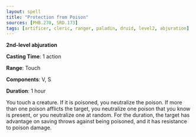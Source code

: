```yaml
---
layout: spell
title: "Protection from Poison"
sources: [PHB.270, SRD.173]
tags: [artificer, cleric, ranger, paladin, druid, level2, abjuration]
---
```


**2nd-level abjuration**

**Casting Time**: 1 action

**Range**: Touch

**Components**: V, S

**Duration**: 1 hour

You touch a creature. If it is poisoned, you neutralize the poison. If more than one poison afflicts the target, you neutralize one poison that you know is present, or you neutralize one at random. For the duration, the target has advantage on saving throws against being poisoned, and it has resistance to poison damage.

